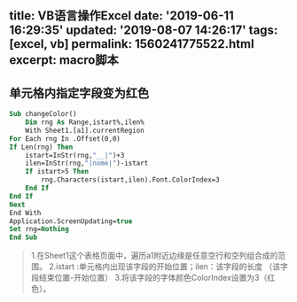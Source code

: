 title: VB语言操作Excel
date: '2019-06-11 16:29:35'
updated: '2019-08-07 14:26:17'
tags: [excel, vb]
permalink: 1560241775522.html
excerpt: macro脚本
---
## 单元格内指定字段变为红色

```vb
Sub changeColor()
	Dim rng As Range,istart%,ilen%
	With Sheet1.[a1].currentRegion
For Each rng In .Offset(0,0)
If Len(rng) Then
	istart=InStr(rng,"__|")+3
	ilen=InStr(rng,"|nome|")-istart
	If istart>5 Then 
		rng.Characters(istart,ilen).Font.ColorIndex=3
	End If
End If
Next
End With
Application.ScreenUpdating=true
Set rng=Nothing
End Sub
```

>  1.在Sheet1这个表格页面中，遍历a1附近边缘是任意空行和空列组合成的范围。
>  2.istart :单元格内出现该字段的开始位置；ilen：该字段的长度 （该字段结束位置-开始位置）
>  3.将该字段的字体颜色ColorIndex设置为3（红色）。